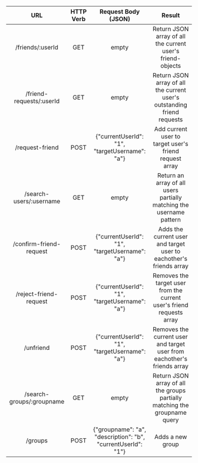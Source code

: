 | URL | HTTP Verb | Request Body (JSON) | Result |
|:--------------:|:---------:|:------------:|:-------------------------------------------------------:|
| /friends/:userId | GET | empty | Return JSON array of all the current user's friend-objects |
| /friend-requests/:userId | GET | empty | Return JSON array of all the current user's outstanding friend requests |
| /request-friend | POST | {"currentUserId": "1", "targetUsername": "a"} | Add current user to target user's friend request array |
| /search-users/:username | GET | empty | Return an array of all users partially matching the username pattern |
| /confirm-friend-request | POST | {"currentUserId": "1", "targetUsername": "a"} |  Adds the current user and target user to eachother's friends array |
| /reject-friend-request | POST | {"currentUserId": "1", "targetUsername": "a"} |  Removes the target user from the current user's friend requests array |
| /unfriend | POST | {"currentUserId": "1", "targetUsername": "a"} |  Removes the current user and target user from eachother's friends array |
| /search-groups/:groupname | GET | empty | Return JSON array of all the groups partially matching the groupname query |
| /groups | POST | {"groupname": "a", "description": "b", "currentUserId": "1"} | Adds a new group |
